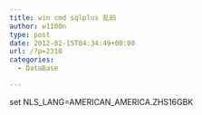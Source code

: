 ```yaml
---
title: win cmd sqlplus 乱码
author: w1100n
type: post
date: 2012-02-15T04:34:49+00:00
url: /?p=2310
categories:
  - DataBase

---
```

set NLS\_LANG=AMERICAN\_AMERICA.ZHS16GBK